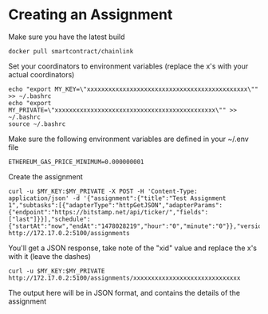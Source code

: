# Creating an Assignment

Make sure you have the latest build

```shell
docker pull smartcontract/chainlink
```

Set your coordinators to environment variables (replace the x's with your actual coordinators)

```shell
echo "export MY_KEY=\"xxxxxxxxxxxxxxxxxxxxxxxxxxxxxxxxxxxxxxxxxxxxx\"" >> ~/.bashrc
echo "export MY_PRIVATE=\"xxxxxxxxxxxxxxxxxxxxxxxxxxxxxxxxxxxxxxxxxxxxx\"" >> ~/.bashrc
source ~/.bashrc
```

Make sure the following environment variables are defined in your ~/.env file

```shell
ETHEREUM_GAS_PRICE_MINIMUM=0.000000001
```

Create the assignment

```shell
curl -u $MY_KEY:$MY_PRIVATE -X POST -H 'Content-Type: application/json' -d '{"assignment":{"title":"Test Assignment 1","subtasks":[{"adapterType":"httpGetJSON","adapterParams":{"endpoint":"https://bitstamp.net/api/ticker/","fields":["last"]}}],"schedule":{"startAt":"now","endAt":"1478028219","hour":"0","minute":"0"}},"version":"1.0.0"}' http://172.17.0.2:5100/assignments
```

You'll get a JSON response, take note of the "xid" value and replace the x's  with it (leave the dashes)

```shell
curl -u $MY_KEY:$MY_PRIVATE http://172.17.0.2:5100/assignments/xxxxxxxxxxxxxxxxxxxxxxxxxxxxxx
```

The output here will be in JSON format, and contains the details of the assignment
